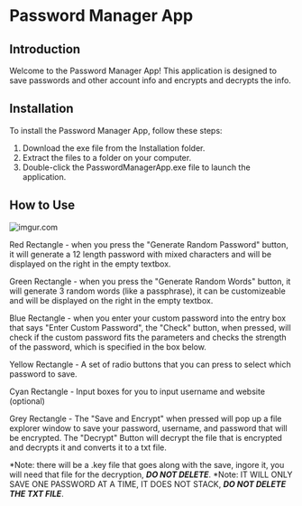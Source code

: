 # Password Manager App

## Introduction

Welcome to the Password Manager App! This application is designed to save passwords and other account info and encrypts and decrypts the info.

## Installation

To install the Password Manager App, follow these steps:

1. Download the exe file from the Installation folder.
2. Extract the files to a folder on your computer.
3. Double-click the PasswordManagerApp.exe file to launch the application.

## How to Use

![imgur.com](http://i.imgur.com/GBIsNRV.jpg)

Red Rectangle - when you press the "Generate Random Password" button, it will generate a 12 length password with mixed characters and will be displayed on the right in                   the empty textbox.

Green Rectangle - when you press the "Generate Random Words" button, it will generate 3 random words (like a passphrase), it can be customizeable and will be displayed                     on the right in the empty textbox.

Blue Rectangle - when you enter your custom password into the entry box that says "Enter Custom Password", the "Check" button, when pressed, will check if the custom                      password fits the parameters and checks the strength of the password, which is specified in the box below.

Yellow Rectangle - A set of radio buttons that you can press to select which password to save.

Cyan Rectangle - Input boxes for you to input username and website (optional)

Grey Rectangle - The "Save and Encrypt" when pressed will pop up a file explorer window to save your password, username, and password that will be encrypted. 
                 The "Decrypt" Button will decrypt the file that is encrypted and decrypts it and converts it to a txt file.
                 
*Note: there will be a .key file that goes along with the save, ingore it, you will need that file for the decryption, ***DO NOT DELETE***.
*Note: IT WILL ONLY SAVE ONE PASSWORD AT A TIME, IT DOES NOT STACK, ***DO NOT DELETE THE TXT FILE***.


